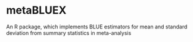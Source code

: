 # metaBLUEX
An R package, which implements BLUE estimators for mean and standard deviation from summary statistics in meta-analysis
